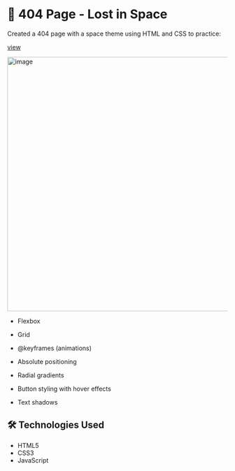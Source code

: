# 🚀 404 Page - Lost in Space

Created a 404 page with a space theme using HTML and CSS to practice:


<p align="">
  <a href="https://ana-alves-santos.github.io/404-page/"target="_blank">
    view
  </a>
</p>


<img width="1355" height="582" alt="image" src="https://github.com/user-attachments/assets/72528fbe-e6e0-4ec5-8f46-efaf9b0d72a7" />


- Flexbox

- Grid

- @keyframes (animations)

- Absolute positioning

- Radial gradients

- Button styling with hover effects

- Text shadows


## 🛠️ Technologies Used

- HTML5
- CSS3 
- JavaScript 
